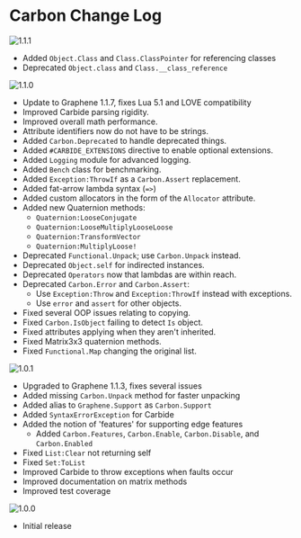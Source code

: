 # Carbon Change Log

![1.1.1](https://img.shields.io/badge/1.1.1-latest-brightgreen.svg?style=flat-square)
- Added `Object.Class` and `Class.ClassPointer` for referencing classes
- Deprecated `Object.class` and `Class.__class_reference`

![1.1.0](https://img.shields.io/badge/1.1.0-unsupported-red.svg?style=flat-square)
- Update to Graphene 1.1.7, fixes Lua 5.1 and LOVE compatibility
- Improved Carbide parsing rigidity.
- Improved overall math performance.
- Attribute identifiers now do not have to be strings.
- Added `Carbon.Deprecated` to handle deprecated things.
- Added `#CARBIDE_EXTENSIONS` directive to enable optional extensions.
- Added `Logging` module for advanced logging.
- Added `Bench` class for benchmarking.
- Added `Exception:ThrowIf` as a `Carbon.Assert` replacement.
- Added fat-arrow lambda syntax (`=>`)
- Added custom allocators in the form of the `Allocator` attribute.
- Added new Quaternion methods:
	- `Quaternion:LooseConjugate`
	- `Quaternion:LooseMultiplyLooseLoose`
	- `Quaternion:TransformVector`
	- `Quaternion:MultiplyLoose!`
- Deprecated `Functional.Unpack`; use `Carbon.Unpack` instead.
- Deprecated `Object.self` for indirected instances.
- Deprecated `Operators` now that lambdas are within reach.
- Deprecated `Carbon.Error` and `Carbon.Assert`:
	- Use `Exception:Throw` and `Exception:ThrowIf` instead with exceptions.
	- Use `error` and `assert` for other objects.
- Fixed several OOP issues relating to copying.
- Fixed `Carbon.IsObject` failing to detect `Is` object.
- Fixed attributes applying when they aren't inherited.
- Fixed Matrix3x3 quaternion methods.
- Fixed `Functional.Map` changing the original list.

![1.0.1](https://img.shields.io/badge/1.0.1-unsupported-red.svg?style=flat-square)
- Upgraded to Graphene 1.1.3, fixes several issues
- Added missing `Carbon.Unpack` method for faster unpacking
- Added alias to `Graphene.Support` as `Carbon.Support`
- Added `SyntaxErrorException` for Carbide
- Added the notion of 'features' for supporting edge features
	- Added `Carbon.Features`, `Carbon.Enable`, `Carbon.Disable`, and `Carbon.Enabled`
- Fixed `List:Clear` not returning self
- Fixed `Set:ToList`
- Improved Carbide to throw exceptions when faults occur
- Improved documentation on matrix methods
- Improved test coverage

![1.0.0](https://img.shields.io/badge/1.0.0-unsupported-red.svg?style=flat-square)
- Initial release